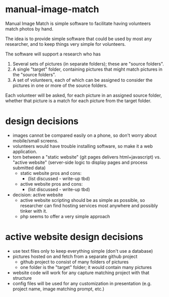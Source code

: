 # manual-image-match
Manual Image Match is simple software to facilitate having volunteers match photos by hand.

The idea is to provide simple software that could be used by most any researcher, and to keep things very simple for volunteers.

The software will support a research who has 
1. Several sets of pictures (in separate folders); these are "source folders".
2. A single "target" folder, containing pictures that might match pictures in the "source folders".
3. A set of volunteers, each of which can be assigned to consider the pictures in one or more of the source folders. 

Each volunteer will be asked, for each picture in an assigned source folder, whether that picture is a match for each picture from the target folder. 

# design decisions
- images cannot be compared easily on a phone, so don't worry about mobile/small screens.
- volunteers would have trouble installing software, so make it a web application.
- torn between a "static website" (git pages delivers html+javascript) vs. "active website" (server-side logic to display pages and process submitted data)
  - static website pros and cons:
    - (list discussed - write-up tbd)
  - active website pros and cons:
    - (list discussed - write-up tbd)
- decision: active website
  - active website scripting should be as simple as possible, so researcher can find hosting services most anywhere and possibly tinker with it.
  - php seems to offer a very simple approach

# active website design decisions
- use text files only to keep everything simple (don't use a database)
- pictures hosted on and fetch from a separate github project
  - github project to consist of many folders of pictures
  - one folder is the "target" folder; it would contain many pictures
- website code will work for any capture matching project with that structure
- config files will be used for any customization in presentation (e.g. project name, image matching prompt, etc.)
